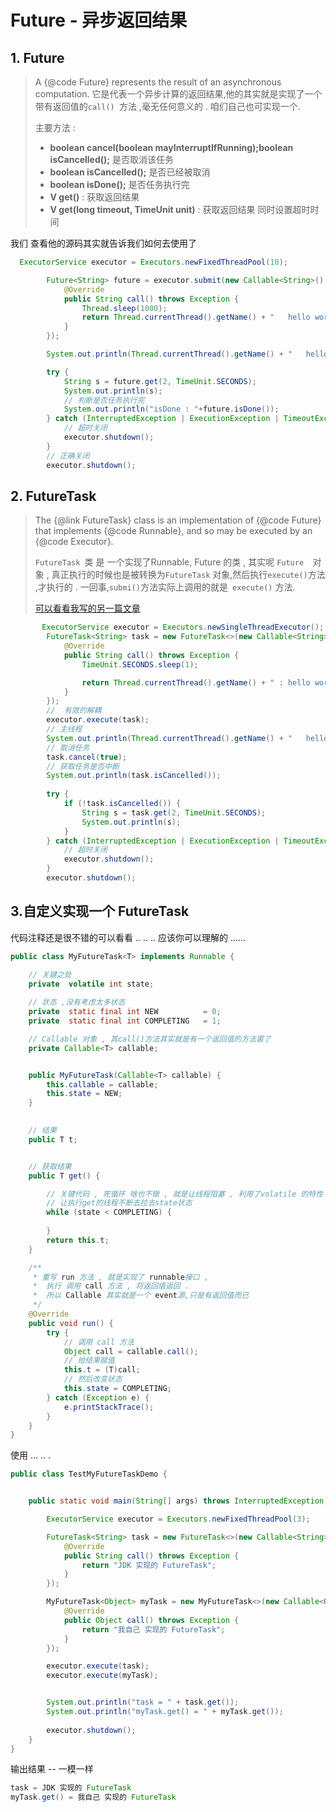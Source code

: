 # Future - 异步返回结果

## 1. Future 

> 	A {@code Future} represents the result of an asynchronous  computation. 它是代表一个异步计算的返回结果,他的其实就是实现了一个带有返回值的`call() `方法 ,毫无任何意义的 . 咱们自己也可实现一个. 
>
> 主要方法 : 
>
> - **boolean cancel(boolean mayInterruptIfRunning);boolean isCancelled();**  是否取消该任务
> - **boolean isCancelled();**   是否已经被取消
> - **boolean isDone();**   是否任务执行完
> - **V get()**  :  获取返回结果
> - **V get(long timeout, TimeUnit unit)**  :  获取返回结果 同时设置超时时间



我们 查看他的源码其实就告诉我们如何去使用了 

```java
  ExecutorService executor = Executors.newFixedThreadPool(10);

        Future<String> future = executor.submit(new Callable<String>() {
            @Override
            public String call() throws Exception {
                Thread.sleep(1000);
                return Thread.currentThread().getName() + "   hello world";
            }
        });

        System.out.println(Thread.currentThread().getName() + "   hello world");

        try {
            String s = future.get(2, TimeUnit.SECONDS);
            System.out.println(s);
            // 判断是否任务执行完
            System.out.println("isDone : "+future.isDone());
        } catch (InterruptedException | ExecutionException | TimeoutException e) {
            // 超时关闭
            executor.shutdown();
        }
        // 正确关闭
        executor.shutdown();
```



## 2. FutureTask 

> 	The {@link FutureTask} class is an implementation of {@code Future} that  implements {@code Runnable}, and so may be executed by an {@code Executor}. 
>
> 	 `FutureTask `类 是 一个实现了Runnable, Future<V> 的类  , 其实呢 `Future  `对象 , 真正执行的时候也是被转换为`FutureTask` 对象,然后执行` execute() `方法 ,才执行的  . 一回事,`submi()`方法实际上调用的就是` execute()`  方法.   
>	
> 	[可以看看我写的另一篇文章](	https://anthony-dong.github.io/post/executor/)

```java
       ExecutorService executor = Executors.newSingleThreadExecutor();
        FutureTask<String> task = new FutureTask<>(new Callable<String>() {
            @Override
            public String call() throws Exception {
                TimeUnit.SECONDS.sleep(1);

                return Thread.currentThread().getName() + " : hello world";
            }
        });
        //  有效的解耦
        executor.execute(task);
        // 主线程
        System.out.println(Thread.currentThread().getName() + "   hello world");
        // 取消任务
        task.cancel(true);
        // 获取任务是否中断
        System.out.println(task.isCancelled());
        
        try {
            if (!task.isCancelled()) {
                String s = task.get(2, TimeUnit.SECONDS);
                System.out.println(s);
            }
        } catch (InterruptedException | ExecutionException | TimeoutException e) {
            // 超时关闭
            executor.shutdown();
        }
        executor.shutdown();
```

## 3.自定义实现一个 FutureTask

代码注释还是很不错的可以看看   .. .. .. 应该你可以理解的 ...... 

```java
public class MyFutureTask<T> implements Runnable {

    // 关键之处 
    private  volatile int state;
    
    // 状态 ,没有考虑太多状态 
    private  static final int NEW          = 0;
    private  static final int COMPLETING   = 1;

    // Callable 对象 , 其call()方法其实就是有一个返回值的方法罢了
    private Callable<T> callable;


    public MyFutureTask(Callable<T> callable) {
        this.callable = callable;
        this.state = NEW;
    }

    
    // 结果
    public T t;


    // 获取结果
    public T get() {

        // 关键代码 , 死循环 啥也不做 , 就是让线程阻塞 , 利用了volatile 的特性 ,
        // 让执行get的线程不断去拉去state状态
        while (state < COMPLETING) {
            
        }
        return this.t;
    }

    /**
     * 重写 run 方法 , 就是实现了 runnable接口 , 
     *  执行 调用 call 方法 , 将返回值返回 . 
     *  所以 Callable 其实就是一个 event源,只是有返回值而已 
     */
    @Override
    public void run() {
        try {
            // 调用 call 方法 
            Object call = callable.call();
            // 给结果赋值
            this.t = (T)call;
            // 然后改变状态
            this.state = COMPLETING;
        } catch (Exception e) {
            e.printStackTrace();
        }
    }
}
```



使用 ...  .. . 

```java
public class TestMyFutureTaskDemo {


    public static void main(String[] args) throws InterruptedException, ExecutionException {

        ExecutorService executor = Executors.newFixedThreadPool(3);

        FutureTask<String> task = new FutureTask<>(new Callable<String>() {
            @Override
            public String call() throws Exception {
                return "JDK 实现的 FutureTask";
            }
        });

        MyFutureTask<Object> myTask = new MyFutureTask<>(new Callable<Object>() {
            @Override
            public Object call() throws Exception {
                return "我自己 实现的 FutureTask";
            }
        });

        executor.execute(task);
        executor.execute(myTask);


        System.out.println("task = " + task.get());
        System.out.println("myTask.get() = " + myTask.get());
        
        executor.shutdown();
    }
}
```

输出结果 -- 一模一样 

```java
task = JDK 实现的 FutureTask
myTask.get() = 我自己 实现的 FutureTask
```

